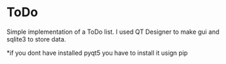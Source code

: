 # ToDo

Simple implementation of a ToDo list. I used QT Designer to make gui and sqlite3 to store data.


*if you dont have installed pyqt5 you have to install it usign pip
